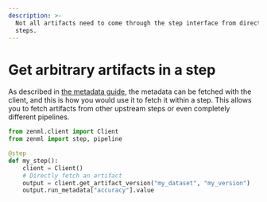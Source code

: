 ```yaml
---
description: >-
  Not all artifacts need to come through the step interface from direct upstream
  steps.
---
```


# Get arbitrary artifacts in a step

As described in [the metadata guide](../metadata/logging-metadata.md), the metadata can be fetched with the client, and this is how you would use it to fetch it within a step. This allows you to fetch artifacts from other upstream steps or even completely different pipelines.

```python
from zenml.client import Client
from zenml import step, pipeline

@step
def my_step():
    client = Client()
    # Directly fetch an artifact
    output = client.get_artifact_version("my_dataset", "my_version")
    output.run_metadata["accuracy"].value
```
